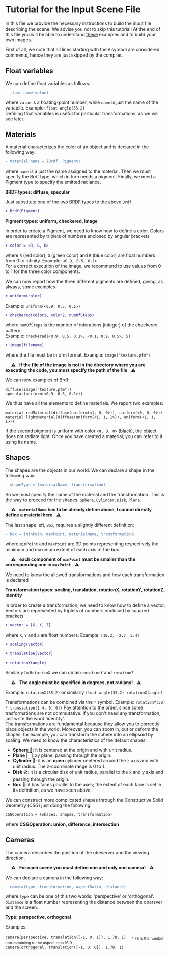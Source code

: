 # Tutorial for the Input Scene File

In this file we provide the necessary instructions to build the input file describing the scene. We advise you not to skip this tutorial! At the end of this file you will be able to understand [these](https://github.com/simoneboscolo99/5K_JFS/tree/master/5K_JFS/Examples) examples and to build your own images. 

First of all, we note that all lines starting with the `#` symbol are considered comments, hence they are just skipped by the compiler. 

## Float variables

We can define float variables as follows:
```diff
- float name(value)
``` 
where `value` is a floating-point number, while `name` is just the name of the variabile. Example: `float angle(35.2)` <br/>
Defining float variables is useful for particular transformations, as we will see later.

## Materials

A material characterizes the color of an object and is declared in the following way: 
```diff
- material name = (Brdf, Pigment)
```
where `name` is a just the name assigned to the material. Then we must specify the Brdf type, which in turn needs a pigment. Finally, we need a Pigment type to specify the emitted radiance.

**BRDF types: diffuse, specular**

Just substitute one of the two BRDF types to the above `Brdf`.

```diff
+ Brdf(Pigment)
```

**Pigment types: uniform, checkered, image**

In order to create a Pigment, we need to know how to define a color. Colors are represented by triplets of numbers enclosed by angular brackets
```diff
+ color = <R, G, B>
```
where `R` (red color), `G` (green color) and `B` (blue color) are float numbers from 0 to infinity. Example: `<0.9, 0.5, 0.1>` <br/>
For a correct execution of the image, we recommend to use values from 0 to 1 for the three color components.

We can now report how the three different pigments are defined, giving, as always, some examples
```diff
+ uniform(color)
```
Example: `uniform(<0.9, 0.5, 0.1>)`
```diff
+ checkered(color1, color2, numOfSteps)
```
where `numOfSteps` is the number of interations (integer) of the checkered pattern. <br/> Example: `checkered(<0.9, 0.5, 0.1>, <0.1, 0.9, 0.5>, 5)`
```diff
+ image(filename)
```
where the file must be in pfm format. Example: `image("texture.pfm")`

&emsp; ⚠️ &nbsp; **If the file of the image is not in the directory where you are executing the code, you must specify the path of the file** &nbsp; ⚠️

We can now examples of Brdf:

`diffuse(image("texture.pfm"))` <br/>
`specular(uniform(<0.9, 0.5, 0.1>))`

We thus have all the elements to define materials. We report two examples:

`material redMaterial(diffuse(uniform(<1, 0, 0>)), uniform(<0, 0, 0>))` <br/>
`material lightMaterial(diffuse(uniform(<1, 1, 1>)), uniform(<1, 1, 1>))`

If the second pigment is uniform with color `<0, 0, 0>` (black), the object does not radiate light. Once you have created a material, you can refer to it using its name.

## Shapes

The shapes are the objects in our world. We can declare a shape in the following way:
```diff
- shapeType = (materialName, transformation) 
```
So we must specify the name of the material and the transformation. This is the way to proceed for the shapes: `Sphere`, `Cylinder`, `Disk`, `Plane`. 

&emsp; ⚠️ &nbsp; **`materialName` has to be already define above, I cannot directly define a material here** &nbsp; ⚠️

The last shape left, `Box`, requires a slightly different definition:
```diff
- box = (minPoin, maxPoint, materialName, transformation)
```
where `minPoint` and `maxPoint` are 3D points representing respectively the minimum and maximum extent of each axis of the box.

&emsp; ⚠️ &nbsp; **each component of `minPoint` must be smaller than the corresponding one in `maxPoint`** &nbsp; ⚠️

We need to know the allowed transformations and how each transformation is declared

**Transformation types:  scaling, translation, rotationX, rotationY, rotationZ, identity**

In order to create a transformation, we need to know how to define a vector. Vectors are represented by triplets of numbers enclosed by squared brackets
```diff
+ vector = [X, Y, Z]
```
where `X`, `Y` and `Z` are float numbers. Example: `[10.2, -2.7, 5.4]`

```diff
+ scaling(vector)
```


```diff
+ translation(vector)
```

```diff
+ rotationX(angle)
```
Similarly to `RotationX` we can obtain `rotationY` and `rotationZ`. 

&emsp; ⚠️ &nbsp; **The angle must be specified in degrees, not radians!** &nbsp; ⚠️

Example: `rotationX(35.2)` or similarly `float angle(35.2) rotationX(angle)`

Transformations can be combined via the `*` symbol. Example: `rotationY(30) * translation([-4, 0, 0])` Pay attention to the order, since some trasformations are not commutative. If you don't need any transformation, just write the word 'identity'. <br/>
The transformations are fundamental because they allow you to correctly place objects in the world. Moreover, you can zoom in, out or deform the shapes; for example, you can transform the sphere into an ellipsoid by scaling. We need to know the characteristics of the default shapes:

- **Sphere** 🎱: it is centered at the origin and with unit radius.
- **Plane** ⬜: xy plane, passing through the origin.
- **Cylinder** 🎩: it is an **open** cylinder centered around the z axis and with unit radius. The z-coordinate range is 0 to 1.
- **Disk** 💿: it is a circular disk of unit radius, parallel to the x and y axis and passing through the origin.
- **Box** 🎁: it has faces parallel to the axes; the extent of each face is set in its definition, as we have seen above.

We can construct more complicated shapes through the Constructive Solid Geometry (*CSG*) just doing the following:

`CSGOperation = (shape1, shape2, transformation)`

where **CSGOperation: union, difference, intersection**


## Cameras

The camera describes the position of the obeserver and the viewing direction. 

&emsp; ⚠️ &nbsp; **For each scene you must define one and only one camera!** &nbsp; ⚠️

We can declare a camera in the following way:

```diff
- camera(type, transformation, aspectRatio, distance)
```

where `type` can be one of this two words: 'perspective' or 'orthogonal'. `distance` is a float number representing the distance between the obersver and the screen.

**Type: perspective, orthogonal**

Examples:
 
 `camera(perspective, translation([-1, 0, 1]), 1.78, 1)` <sub> &emsp;   1.78 is the number corresponding to the aspect ratio 16:9 </sub> <br/>
`camera(orthogonal, translation([-1, 0, 0]), 1.78, 1)`
